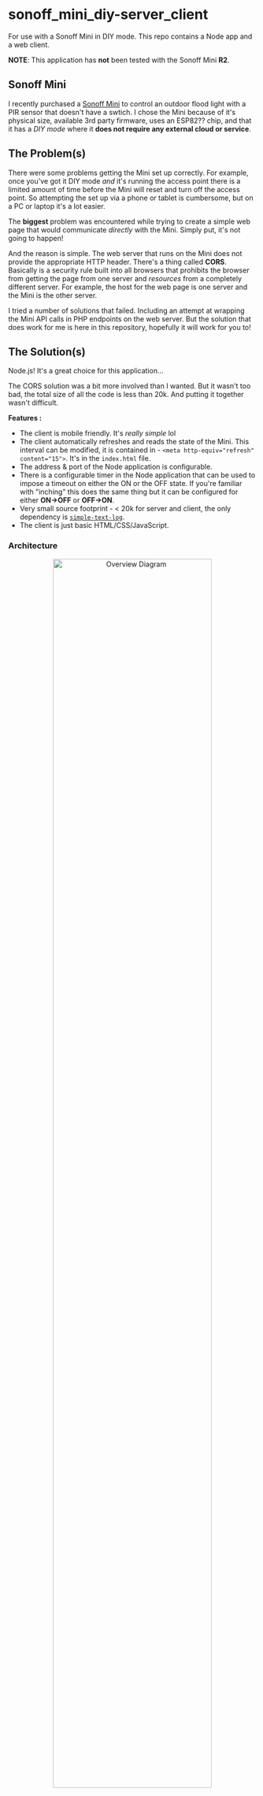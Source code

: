 # sonoff_mini_diy-server_client

For use with a Sonoff Mini in DIY mode. This repo contains a Node app and a web client. 

**NOTE**: This application has **not** been tested with the Sonoff Mini **R2**.

## Sonoff Mini

I recently purchased a [Sonoff Mini](https://www.itead.cc/sonoff-mini.html) to control an outdoor flood light with a PIR sensor that doesn't have a swtich. I chose the Mini because of it's physical size, available 3rd party firmware, uses an ESP82?? chip, and that it has a *DIY mode* where it **does not require any external cloud or service**.

## The Problem(s)

There were some problems getting the Mini set up correctly. For example, once you've got it DIY mode *and* it's running the access point there is a limited amount of time before the Mini will reset and turn off the access point. So attempting the set up via a phone or tablet is cumbersome, but on a PC or laptop it's a lot easier.

The **biggest** problem was encountered while trying to create a simple web page that would communicate *directly* with the Mini. Simply put, it's not going to happen! 

And the reason is simple. The web server that runs on the Mini does not provide the appropriate HTTP header. There's a thing called **CORS**. Basically is a security rule built into all browsers that prohibits the browser from getting the page from one server and *resources* from a completely different server. For example, the host for the web page is one server and the Mini is the other server.

I tried a number of solutions that failed. Including an attempt at wrapping the Mini API calls in PHP endpoints on the web server. But the solution that does work for me is here in this repository, hopefully it will work for you to!

## The Solution(s)

Node.js! It's a great choice for this application...

The CORS solution was a bit more involved than I wanted. But it wasn't too bad, the total size of all the code is less than 20k. And putting it together wasn't difficult. 

**Features :**
* The client is mobile friendly. It's *really simple* lol
* The client automatically refreshes and reads the state of the Mini. This interval can be modified, it is contained in - `<meta http-equiv="refresh" content="15">`. It's in the `index.html` file. 
* The address & port of the Node application is configurable.
* There is a configurable timer in the Node application that can be used to impose a timeout on either the ON or the OFF state. If you're familiar with "inching" this does the same thing but it can be configured for either **ON->OFF** or **OFF->ON**.
* Very small source footprint - < 20k for server and client, the only dependency is [`simple-text-log`](<https://www.npmjs.com/package/simple-text-log>).
* The client is just basic HTML/CSS/JavaScript. 

### Architecture

<p align="center">
  <img src="./mdimg/diagram-network.png" style="width:80%"; alt="Overview Diagram" txt="Overview Diagram"/>
</p>

## Set Up & Run

### Requirements

* Client - A mobile device with WiFi is recommended. It will need access to the servers described below...
* Web Server - This server can reside in a number of places. It could be an instance of XAMPP or a Linux box with Apache. It could even be a Raspberry Pi.
* API Server - This application requires **Node.js**. In my setup there's a NAS with Node.js installed and I use that. But like the web server you could even use a Raspberry Pi. 
    * Node.js - Any version > 6.10 should work. 

The web server and the Node application server do not have to be on the same IP address, but they should be on the same network. The client is configurable for any IP and port you choose for the Node application server. 

* Sonoff Mini DIY - You'll need this too! It must be in "DIY Mode" and connected to your network. For API documentation look **[here](http://developers.sonoff.tech/basicr3-rfr3-mini-http-api.html)**.

**An internet connection is not required to *run* the client or Node application.**

#### Configuration

There are four configuration files, three for the Node application and one for the client side.

**1) `sonoff_mini_diy-server_client/node/clisrvcfg.js`**
```
'use strict';

module.exports = {
    // use this port with the client -
    //      http://127.0.0.1:6464/.....
    // "mini" on a phone pad
    port: '6464',
    // the state with a timeout
    timedstate: 'off',
    // when the timeout expires this is 
    // next state (usually the opposite 
    // of timedstate)
    nextstate: 'on',
    // set to 0 to disable timeout
    //      10800000 = 3 hours
    //       3600000 = 1 hour
    maxtime: 10800000,
    // enable/disable logging output
    debug: true
};
```

**2) `sonoff_mini_diy-server_client/node/minicfg.js`**
```
'use strict';

module.exports = {
    // IP address & port of the Mini on the network
    ip: '192.168.0.180',
    port: '8081',
    // part of the Mini's URL (do not edit)
    basepath: '/zeroconf/'
};
```

**3) `sonoff_mini_diy-server_client/node/runlogopt.js`**
```
'use strict';
module.exports = {
    logenab:true,
    logfile:'./logs/minidiy.log',
    // 10 MiB file size
    logsize:10485760
};
```

This file contains the path + name of the application's log file and the maximum files size before roll-over. See [`simple-text-log`](<https://www.npmjs.com/package/simple-text-log>) for more information.

**4) `sonoff_mini_diy-server_client/www/assets/js/minicfg.js`** 
```
var cfg = {
    // the API server
    ip: '192.168.0.7',
    port: '6464'
};
```

This tells the web client were the API server is. Edit it to your needs.

### First Run

1) Get the Mini up and running in DIY mode. Take note of its IP address. 

2) Download this repository (a tagged release is recommended). 

3) Copy all of the files in the `/node` folder to where you can run Node.js **and leave it running**.

4) Next install any dependencies - `npm install`

5) Edit the configuration files, you will need the IP address of the Mini **and** the IP address where you will be running Node.js. See #2 and #4 in the [Configuration](#configuration) section.

6) Then run the application - `node ./minidiy-server.js` 

7) To run the client just drop the `sonoff_mini_diy-server_client/www/index.html` file onto an open browser.

You you can "tail" the `logs/minidiy.log` file and you should see the following when the server starts up - 

(*note: the timestamp portion of the log entries has been removed*)

```
minidiy-server.js - *******************************************
minidiy-server.js - start
clisrv.js - Server is listening on PORT: 6464
```

Then when you load the client page or when it automatically refreshes, the server will output (*the mini is in the "ON" state*) - 

```
clisrv.js - handleRequest(): new request - /info {}
minidiy.js - sendMiniCmd(): cmd = info
minidiy.js - sendMiniCmd(): cmd = info statusCode = 200
minidiy.js - data = {"seq":26,"error":0,"data":{"switch":"on","startup":"on","pulse":"off","pulseWidth":500,"ssid":"URSSID","otaUnlock":false,"fwVersion":"3.5.0","deviceid":"1000ffffff","bssid":"10:da:43:ff:ff:ff","signalStrength":-66}}
clisrv.js - handleRequest(): /info mini reply = "{\"seq\":26,\"error\":0,\"data\":{\"switch\":\"on\",\"startup\":\"on\",\"pulse\":\"off\",\"pulseWidth\":500,\"ssid\":\"URSSID\",\"otaUnlock\":false,\"fwVersion\":\"3.5.0\",\"deviceid\":\"1000ffffff\",\"bssid\":\"10:da:43:ff:ff:ff\",\"signalStrength\":-66}}"
```

If "ON" -> "OFF"(*this is the "timed state"*) is selected in the client the server will output:
```
clisrv.js - handleRequest(): new request - /switch {"state":"off"}
clisrv.js - handleRequest(): /switch begin timed STATE = off
minidiy.js - sendMiniCmd(): cmd = switch
minidiy.js - sendMiniCmd(): cmd = switch statusCode = 200
minidiy.js - data = {"seq":28,"error":0}
```

The next long entry will be one of these:

**`clisrvcfg.js:maxtime` is set to `10800000`(*milliseconds*)**

```
clisrv.js - handleRequest(): 10800 remaining for STATE = off
clisrv.js - handleRequest(): mini reply = "{\"seq\":28,\"error\":0,\"trem\":[10800,\"03:00:00\"]}"
```

**or**

**`clisrvcfg.js:maxtime` is set to `0`**

```
clisrv.js - handleRequest(): /switch mini reply = "{\"seq\":28,\"error\":0,\"trem\":[-1,\"\"]}"
```

If "OFF" -> "ON" is selected in the client the server will output:
```
clisrv.js - handleRequest(): new request - /switch {"state":"on"}
clisrv.js - handleRequest(): /switch timed STATE cleared
minidiy.js - sendMiniCmd(): cmd = switch
minidiy.js - sendMiniCmd(): cmd = switch statusCode = 200
minidiy.js - data = {"seq":29,"error":0}
clisrv.js - handleRequest(): /switch mini reply = "{\"seq\":29,\"error\":0}"
```

#### Running Full Time

Be sure to go through steps 1 through 5 in the [First Run](#first-run) section before proceeding.

To keep the Node application running even after you log off run this script - `./run.sh`. It uses `nohup` and redirects the application output to `/node/nohup.out`.

**`run.sh`**
```
#!/bin/sh
nohup node ./minidiy-server.js&
```

**NOTE:** Change the following first:

* To run full-time with very little output, routed to `nohup.out`:
  * In `runlogopt.js` set `logenab` to `false`
  * In `clisrvcfg.js` set `debug` to `false`

* To run full-time with all output, routed to `nohup.out` (*not recommended for long term run times*):
  * In `runlogopt.js` set `logenab` to `false`
  * In `clisrvcfg.js` set `debug` to `true`

* To run full-time with all output, routed to the file specified in `runlogopt.js`:
  * In `runlogopt.js` set `logenab` to `true`
  * In `clisrvcfg.js` set `debug` to `true`, the output file is specified in `runlogopt.js`.

### Client & Server

Copy all of the files and folders in the `/www` folder to a place where you can load them from your web server or drop `index.html` onto a browser. For example if you were using XAMPP (*Windows*) the would be a folder named `C:\htdocs`, you could create a folder within it named `mini`. And if you copy the files there you would access it with `http://your-server/mini/`.

#### Client Display

The client will display one of three states: On, Off, or Standby. The *standby* is seen when the client is waiting for the application server to respond. The ON and OFF display also has the Mini's WifI received signal strength.

<p align="center">
  <img src="./mdimg/client_OFF-590x660.png" width="20%"; alt="OFF Screen" txt="OFF Screen"/>
  <img src="./mdimg/client_ON-590x660.png" width="20%"; alt="ON Screen" txt="ON Screen"/>
  <img src="./mdimg/client_WAIT-590x660.png" width="20%"; alt="WAIT Screen" txt="WAIT Screen"/>
</p>

The client displays the *current state* of the Mini. Touching/clicking anywhere in the page will change the state of the Mini and the client's display. 

When the selected state matches the configured *timed state* the time remaining will be seen. The timed state and it duration can be changed by editing `/node/clisrvcfg.js` and settng `timedstate` and/or `maxtime`.

If `maxtime` is set to `0` the timeout is disabled and it will be indicated with the message **`No Time Out`**. See [Configuration](#configuration) for more information.

<p align="center">
  <img src="./mdimg/client_OFF-no_timeout-590x660.png" width="20%"; alt="OFF Screen and no timeout" txt="OFF Screen and no timeout"/>
</p>

## Project To Do

* Create a Mini "admin" page. 
  * Finish the client <-> mini APIs
  * Served from node?
* **Alexa** - modify the Node application so that Alexa can be used to operate it.
* Create a version where the client's HTML file is served through the Node application. *Investigate the worth first.*

---
<img src="http://webexperiment.info/extcounter/mdcount.php?id=sonoff_mini_diy-server_client">
